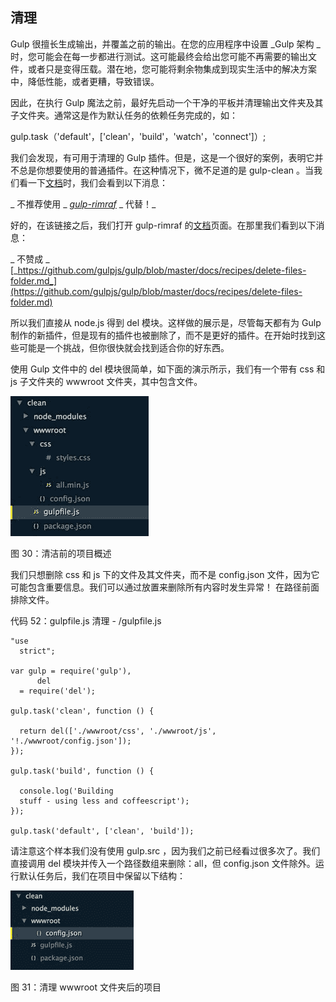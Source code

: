 ## 清理

Gulp 很擅长生成输出，并覆盖之前的输出。在您的应用程序中设置 _Gulp 架构 _ 时，您可能会在每一步都进行测试。这可能最终会给出您可能不再需要的输出文件，或者只是变得压载。潜在地，您可能将剩余物集成到现实生活中的解决方案中，降低性能，或者更糟，导致错误。

因此，在执行 Gulp 魔法之前，最好先启动一个干净的平板并清理输出文件夹及其子文件夹。通常这是作为默认任务的依赖任务完成的，如：

gulp.task（'default'，['clean'，'build'，'watch'，'connect']）;

我们会发现，有可用于清理的 Gulp 插件。但是，这是一个很好的案例，表明它并不总是你想要使用的普通插件。在这种情况下，微不足道的是 gulp-clean 。当我们看一下[文档](https://www.npmjs.com/package/gulp-clean)时，我们会看到以下消息：

_ 不推荐使用 _ [_gulp-rimraf_](https://github.com/robrich/gulp-rimraf) _ 代替！_

好的，在该链接之后，我们打开 gulp-rimraf 的[文档](https://www.npmjs.com/package/gulp-rimraf)页面。在那里我们看到以下消息：

_ 不赞成 _ [_https://github.com/gulpjs/gulp/blob/master/docs/recipes/delete-files-folder.md_](https://github.com/gulpjs/gulp/blob/master/docs/recipes/delete-files-folder.md)

所以我们直接从 node.js 得到 del 模块。这样做的展示是，尽管每天都有为 Gulp 制作的新插件，但是现有的插件也被删除了，而不是更好的插件。在开始时找到这些可能是一个挑战，但你很快就会找到适合你的好东西。

使用 Gulp 文件中的 del 模块很简单，如下面的演示所示，我们有一个带有 css 和 js 子文件夹的 wwwroot 文件夹，其中包含文件。

![](img/00034.jpeg)

图 30：清洁前的项目概述

我们只想删除 css 和 js 下的文件及其文件夹，而不是 config.json 文件，因为它可能包含重要信息。我们可以通过放置来删除所有内容时发生异常！ 在路径前面排除文件。

代码 52：gulpfile.js 清理 - /gulpfile.js

```
"use
  strict";

var gulp = require('gulp'),
      del
  = require('del');

gulp.task('clean', function () {

  return del(['./wwwroot/css', './wwwroot/js', '!./wwwroot/config.json']);
});

gulp.task('build', function () {

  console.log('Building
  stuff - using less and coffeescript');
});

gulp.task('default', ['clean', 'build']);

```

请注意这个样本我们没有使用 gulp.src ，因为我们之前已经看过很多次了。我们直接调用 del 模块并传入一个路径数组来删除：all，但 config.json 文件除外。运行默认任务后，我们在项目中保留以下结构：

![](img/00035.jpeg)

图 31：清理 wwwroot 文件夹后的项目